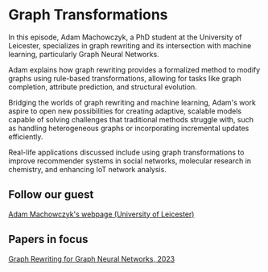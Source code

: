 # Graph Transformations

In this episode, Adam Machowczyk, a PhD student at the University of Leicester, specializes in graph rewriting and its intersection with machine learning, particularly Graph Neural Networks. 

Adam explains how graph rewriting provides a formalized method to modify graphs using rule-based transformations, allowing for tasks like graph completion, attribute prediction, and structural evolution.

Bridging the worlds of graph rewriting and machine learning, Adam's work aspire to  open new possibilities for creating adaptive, scalable models capable of solving challenges that traditional methods struggle with, such as handling heterogeneous graphs or incorporating incremental updates efficiently.

Real-life applications discussed include using graph transformations to improve recommender systems in social networks, molecular research in chemistry, and enhancing IoT network analysis.

## Follow our guest
[Adam Machowczyk's webpage (University of Leicester)](https://le.ac.uk/people/adam-machowczyk)

## Papers in focus
[Graph Rewriting for Graph Neural Networks, 2023](https://arxiv.org/pdf/2305.18632)
